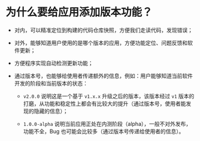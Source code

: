 # 为什么要给应用添加版本功能？
- 对内，可以精准定位到构建的代码仓库快照，方便我们走读代码，发现错误；
    
- 对外，能够知道用户使用的是哪个版本的应用，方便功能定位、问题反馈和软件更新；
    
- 方便程序实现自动检测更新功能；
    
- 通过版本号，也能够给使用者传递额外的信息，例如：用户能够知道当前软件开发的阶段和当前版本的状态：
    
    - `v2.0.0` 说明这是一个基于 `v1.x.x` 升级之后的版本，该版本经过 `v1` 版本的打磨，从功能和稳定性上都会有比较大的提升（通过版本号，使用者能发现的隐藏的信息）；
        
    - `1.0.0-alpha` 说明当前应用正处在内测阶段（alpha），一般不对外发布，功能不全，Bug 也可能会比较多（通过版本号传递给使用者的信息）。

